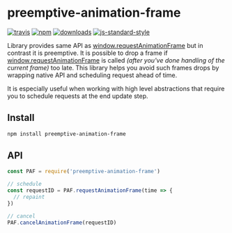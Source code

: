 # preemptive-animation-frame
[![travis][travis-image]][travis-url]
[![npm][npm-image]][npm-url]
[![downloads][downloads-image]][downloads-url]
[![js-standard-style][standard-image]][standard-url]

Library provides same API as [window.requestAnimationFrame][] but in contrast it is preemptive. It is possible to drop a frame if [window.requestAnimationFrame][] is called *(after you've done handling of the current frame)* too late. This library helps you avoid such frames drops by wrapping native API and scheduling request ahead of time.

It is especially useful when working with high level abstractions that require you to schedule requests at the end update step.

## Install

```bash
npm install preemptive-animation-frame
```

## API

```js
const PAF = require('preemptive-animation-frame')

// schedule
const requestID = PAF.requestAnimationFrame(time => {
  // repaint
})

// cancel
PAF.cancelAnimationFrame(requestID)
```

[window.requestAnimationFrame]:https://developer.mozilla.org/en-US/docs/Web/API/window/requestAnimationFrame
[travis-image]: https://travis-ci.org/Gozala/preemptive-animation-frame.svg?branch=master
[travis-url]: https://travis-ci.org/Gozala/preemptive-animation-frame
[npm-image]: https://img.shields.io/npm/v/preemptive-animation-frame.svg
[npm-url]: https://npmjs.org/package/preemptive-animation-frame
[downloads-image]: https://img.shields.io/npm/dm/preemptive-animation-frame.svg
[downloads-url]: https://npmjs.org/package/preemptive-animation-frame
[standard-image]:https://img.shields.io/badge/code%20style-standard-brightgreen.svg
[standard-url]:http://standardjs.com/

